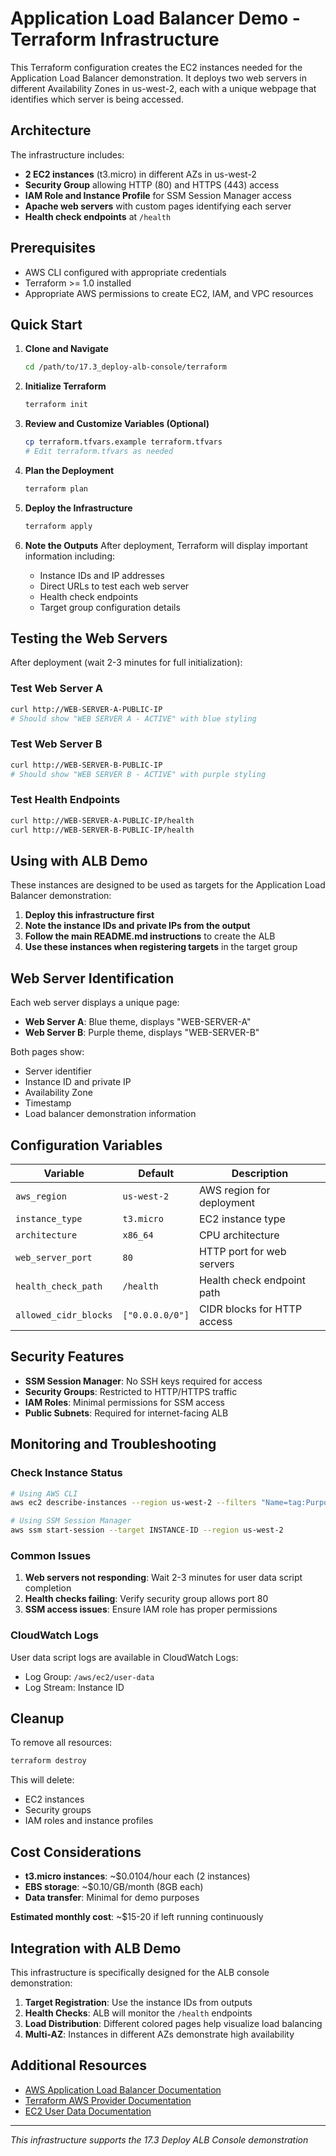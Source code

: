 # Application Load Balancer Demo - Terraform Infrastructure

This Terraform configuration creates the EC2 instances needed for the Application Load Balancer demonstration. It deploys two web servers in different Availability Zones in us-west-2, each with a unique webpage that identifies which server is being accessed.

## Architecture

The infrastructure includes:
- **2 EC2 instances** (t3.micro) in different AZs in us-west-2
- **Security Group** allowing HTTP (80) and HTTPS (443) access
- **IAM Role and Instance Profile** for SSM Session Manager access
- **Apache web servers** with custom pages identifying each server
- **Health check endpoints** at `/health`

## Prerequisites

- AWS CLI configured with appropriate credentials
- Terraform >= 1.0 installed
- Appropriate AWS permissions to create EC2, IAM, and VPC resources

## Quick Start

1. **Clone and Navigate**
   ```bash
   cd /path/to/17.3_deploy-alb-console/terraform
   ```

2. **Initialize Terraform**
   ```bash
   terraform init
   ```

3. **Review and Customize Variables (Optional)**
   ```bash
   cp terraform.tfvars.example terraform.tfvars
   # Edit terraform.tfvars as needed
   ```

4. **Plan the Deployment**
   ```bash
   terraform plan
   ```

5. **Deploy the Infrastructure**
   ```bash
   terraform apply
   ```

6. **Note the Outputs**
   After deployment, Terraform will display important information including:
   - Instance IDs and IP addresses
   - Direct URLs to test each web server
   - Health check endpoints
   - Target group configuration details

## Testing the Web Servers

After deployment (wait 2-3 minutes for full initialization):

### Test Web Server A
```bash
curl http://WEB-SERVER-A-PUBLIC-IP
# Should show "WEB SERVER A - ACTIVE" with blue styling
```

### Test Web Server B
```bash
curl http://WEB-SERVER-B-PUBLIC-IP
# Should show "WEB SERVER B - ACTIVE" with purple styling
```

### Test Health Endpoints
```bash
curl http://WEB-SERVER-A-PUBLIC-IP/health
curl http://WEB-SERVER-B-PUBLIC-IP/health
```

## Using with ALB Demo

These instances are designed to be used as targets for the Application Load Balancer demonstration:

1. **Deploy this infrastructure first**
2. **Note the instance IDs and private IPs from the output**
3. **Follow the main README.md instructions** to create the ALB
4. **Use these instances when registering targets** in the target group

## Web Server Identification

Each web server displays a unique page:

- **Web Server A**: Blue theme, displays "WEB-SERVER-A" 
- **Web Server B**: Purple theme, displays "WEB-SERVER-B"

Both pages show:
- Server identifier
- Instance ID and private IP
- Availability Zone
- Timestamp
- Load balancer demonstration information

## Configuration Variables

| Variable | Default | Description |
|----------|---------|-------------|
| `aws_region` | `us-west-2` | AWS region for deployment |
| `instance_type` | `t3.micro` | EC2 instance type |
| `architecture` | `x86_64` | CPU architecture |
| `web_server_port` | `80` | HTTP port for web servers |
| `health_check_path` | `/health` | Health check endpoint path |
| `allowed_cidr_blocks` | `["0.0.0.0/0"]` | CIDR blocks for HTTP access |

## Security Features

- **SSM Session Manager**: No SSH keys required for access
- **Security Groups**: Restricted to HTTP/HTTPS traffic
- **IAM Roles**: Minimal permissions for SSM access
- **Public Subnets**: Required for internet-facing ALB

## Monitoring and Troubleshooting

### Check Instance Status
```bash
# Using AWS CLI
aws ec2 describe-instances --region us-west-2 --filters "Name=tag:Purpose,Values=ALB-Demo"

# Using SSM Session Manager
aws ssm start-session --target INSTANCE-ID --region us-west-2
```

### Common Issues

1. **Web servers not responding**: Wait 2-3 minutes for user data script completion
2. **Health checks failing**: Verify security group allows port 80
3. **SSM access issues**: Ensure IAM role has proper permissions

### CloudWatch Logs
User data script logs are available in CloudWatch Logs:
- Log Group: `/aws/ec2/user-data`
- Log Stream: Instance ID

## Cleanup

To remove all resources:

```bash
terraform destroy
```

This will delete:
- EC2 instances
- Security groups
- IAM roles and instance profiles

## Cost Considerations

- **t3.micro instances**: ~$0.0104/hour each (2 instances)
- **EBS storage**: ~$0.10/GB/month (8GB each)
- **Data transfer**: Minimal for demo purposes

**Estimated monthly cost**: ~$15-20 if left running continuously

## Integration with ALB Demo

This infrastructure is specifically designed for the ALB console demonstration:

1. **Target Registration**: Use the instance IDs from outputs
2. **Health Checks**: ALB will monitor the `/health` endpoints
3. **Load Distribution**: Different colored pages help visualize load balancing
4. **Multi-AZ**: Instances in different AZs demonstrate high availability

## Additional Resources

- [AWS Application Load Balancer Documentation](https://docs.aws.amazon.com/elasticloadbalancing/latest/application/)
- [Terraform AWS Provider Documentation](https://registry.terraform.io/providers/hashicorp/aws/latest/docs)
- [EC2 User Data Documentation](https://docs.aws.amazon.com/AWSEC2/latest/UserGuide/user-data.html)

---
*This infrastructure supports the 17.3 Deploy ALB Console demonstration*
